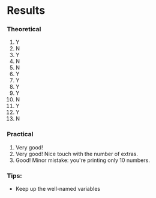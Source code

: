 # Results

### Theoretical

1. Y
2. N
3. Y
4. N
5. N
6. Y
7. Y
8. Y
9. Y
10. N
11. Y
12. Y
13. N

### Practical

1. Very good!
2. Very good! Nice touch with the number of extras.
3. Good! Minor mistake: you're printing only 10 numbers.

### Tips:
- Keep up the well-named variables
